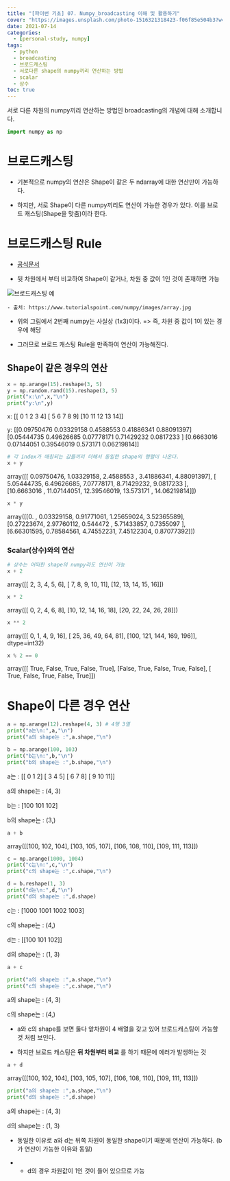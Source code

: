 ```yaml
---
title: "[파이썬 기초] 07. Numpy_broadcasting 이해 및 활용하기"
cover: "https://images.unsplash.com/photo-1516321318423-f06f85e504b3?w=1920&h=1080&fit=crop"
date: 2021-07-14
categories:
  - [personal-study, numpy]
tags:
  - python
  - broadcasting
  - 브로드캐스팅
  - 서로다른 shape의 numpy끼리 연산하는 방법
  - scalar
  - 상수
toc: true
---
```

서로 다른 차원의 numpy끼리 연산하는 방법인 broadcasting의 개념에 대해 소개합니다.

```python
import numpy as np
```

# 브로드캐스팅

  - 기본적으로 numpy의 연산은 Shape이 같은 두 ndarray에 대한 연산만이 가능하다.

  - 하지만, 서로 Shape이 다른 numpy끼리도 연산이 가능한 경우가 있다. 이를 브로드 캐스팅(Shape을 맞춤)이라 한다.

# 브로드캐스팅 Rule

 - [공식문서](https://docs.scipy.org/doc/numpy/user/basics.broadcasting.html#general-broadcasting-rules)

 - 뒷 차원에서 부터 비교하여 Shape이 같거나, 차원 중 값이 1인 것이 존재하면 가능

![브로드캐스팅 예](https://www.tutorialspoint.com/numpy/images/array.jpg)

    - 출처: https://www.tutorialspoint.com/numpy/images/array.jpg 

- 위의 그림에서 2번째 numpy는 사실상 (1x3)이다. => 즉, 차원 중 값이 1이 있는 경우에 해당

- 그러므로 브로드 캐스팅 Rule을 만족하여 연산이 가능해진다.

## Shape이 같은 경우의 연산

```python
x = np.arange(15).reshape(3, 5)
y = np.random.rand(15).reshape(3, 5)
print("x:\n",x,"\n")
print("y:\n",y)
```


x:
 [[ 0  1  2  3  4]
 [ 5  6  7  8  9]
 [10 11 12 13 14]] 

y:
 [[0.09750476 0.03329158 0.4588553  0.41886341 0.88091397]
 [0.05444735 0.49626685 0.07778171 0.71429232 0.0817233 ]
 [0.6663016  0.07144051 0.39546019 0.573171   0.06219814]]


```python
# 각 index가 매칭되는 값들끼리 더해서 동일한 shape의 행렬이 나온다.
x + y
```


array([[ 0.09750476,  1.03329158,  2.4588553 ,  3.41886341,  4.88091397],
       [ 5.05444735,  6.49626685,  7.07778171,  8.71429232,  9.0817233 ],
       [10.6663016 , 11.07144051, 12.39546019, 13.573171  , 14.06219814]])


```python
x * y
```


array([[0.        , 0.03329158, 0.91771061, 1.25659024, 3.52365589],
       [0.27223674, 2.97760112, 0.544472  , 5.71433857, 0.7355097 ],
       [6.66301595, 0.78584561, 4.74552231, 7.45122304, 0.87077392]])

### Scalar(상수)와의 연산

```python
# 상수는 어떠한 shape의 numpy라도 연산이 가능
x + 2 
```


array([[ 2,  3,  4,  5,  6],
       [ 7,  8,  9, 10, 11],
       [12, 13, 14, 15, 16]])


```python
x * 2
```


array([[ 0,  2,  4,  6,  8],
       [10, 12, 14, 16, 18],
       [20, 22, 24, 26, 28]])


```python
x ** 2
```


array([[  0,   1,   4,   9,  16],
       [ 25,  36,  49,  64,  81],
       [100, 121, 144, 169, 196]], dtype=int32)


```python
x % 2 == 0
```


array([[ True, False,  True, False,  True],
       [False,  True, False,  True, False],
       [ True, False,  True, False,  True]])

# Shape이 다른 경우 연산

```python
a = np.arange(12).reshape(4, 3) # 4행 3열
print("a는\n:",a,"\n")
print("a의 shape는 :",a.shape,"\n")

b = np.arange(100, 103)
print("b는\n:",b,"\n")
print("b의 shape는 :",b.shape,"\n")
```


a는
: [[ 0  1  2]
 [ 3  4  5]
 [ 6  7  8]
 [ 9 10 11]] 

a의 shape는 : (4, 3) 

b는
: [100 101 102] 

b의 shape는 : (3,) 



```python
a + b
```


array([[100, 102, 104],
       [103, 105, 107],
       [106, 108, 110],
       [109, 111, 113]])


```python
c = np.arange(1000, 1004)
print("c는\n:",c,"\n")
print("c의 shape는 :",c.shape,"\n")

d = b.reshape(1, 3)
print("d는\n:",d,"\n")
print("d의 shape는 :",d.shape)
```


c는
: [1000 1001 1002 1003] 

c의 shape는 : (4,) 

d는
: [[100 101 102]] 

d의 shape는 : (1, 3)


```python
a + c
```

```python
print("a의 shape는 :",a.shape,"\n")
print("c의 shape는 :",c.shape,"\n")
```


a의 shape는 : (4, 3) 

c의 shape는 : (4,) 


- a와 c의 shape를 보면 둘다 앞차원이 4 배열을 갖고 있어 브로드캐스팅이 가능할 것 처럼 보인다.

- 하지만 브로드 캐스팅은 **뒤 차원부터 비교** 를 하기 때문에 에러가 발생하는 것

```python
a + d
```


array([[100, 102, 104],
       [103, 105, 107],
       [106, 108, 110],
       [109, 111, 113]])


```python
print("a의 shape는 :",a.shape,"\n")
print("d의 shape는 :",d.shape)
```


a의 shape는 : (4, 3) 

d의 shape는 : (1, 3)

- 동일한 이유로 a와 d는 뒤쪽 차원이 동일한 shape이기 때문에 연산이 가능하다. (b가 연산이 가능한 이유와 동일)

- + d의 경우 차원값이 1인 것이 들어 있으므로 가능

